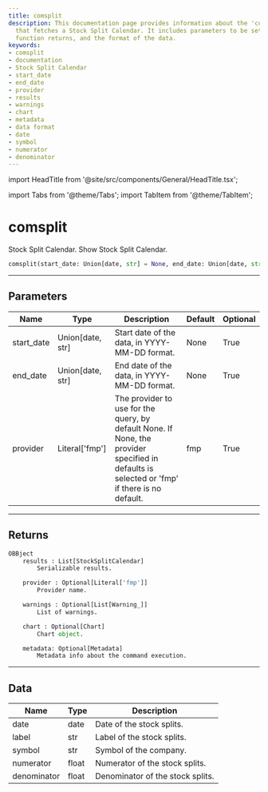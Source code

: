 ```yaml
---
title: comsplit
description: This documentation page provides information about the 'comsplit' function
  that fetches a Stock Split Calendar. It includes parameters to be set, what the
  function returns, and the format of the data.
keywords:
- comsplit
- documentation
- Stock Split Calendar
- start_date
- end_date
- provider
- results
- warnings
- chart
- metadata
- data format
- date
- symbol
- numerator
- denominator
---
```


import HeadTitle from '@site/src/components/General/HeadTitle.tsx';

<HeadTitle title="fa.comsplit - Reference | OpenBB Platform Docs" />

import Tabs from '@theme/Tabs';
import TabItem from '@theme/TabItem';

# comsplit

Stock Split Calendar. Show Stock Split Calendar.

```python wordwrap
comsplit(start_date: Union[date, str] = None, end_date: Union[date, str] = None, provider: Literal[str] = fmp)
```

---

## Parameters

<Tabs>
<TabItem value="standard" label="Standard">

| Name | Type | Description | Default | Optional |
| ---- | ---- | ----------- | ------- | -------- |
| start_date | Union[date, str] | Start date of the data, in YYYY-MM-DD format. | None | True |
| end_date | Union[date, str] | End date of the data, in YYYY-MM-DD format. | None | True |
| provider | Literal['fmp'] | The provider to use for the query, by default None. If None, the provider specified in defaults is selected or 'fmp' if there is no default. | fmp | True |
</TabItem>

</Tabs>

---

## Returns

```python wordwrap
OBBject
    results : List[StockSplitCalendar]
        Serializable results.

    provider : Optional[Literal['fmp']]
        Provider name.

    warnings : Optional[List[Warning_]]
        List of warnings.

    chart : Optional[Chart]
        Chart object.

    metadata: Optional[Metadata]
        Metadata info about the command execution.
```

---

## Data

<Tabs>
<TabItem value="standard" label="Standard">

| Name | Type | Description |
| ---- | ---- | ----------- |
| date | date | Date of the stock splits. |
| label | str | Label of the stock splits. |
| symbol | str | Symbol of the company. |
| numerator | float | Numerator of the stock splits. |
| denominator | float | Denominator of the stock splits. |
</TabItem>

</Tabs>
